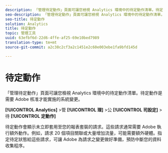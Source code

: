 ```yaml
---
description: 「管理待定動作」頁面可讓您檢視 Analytics 環境中的待定動作清單。待定動作是需要 Adobe 核准才能實施的系統變更。
seo-description: 「管理待定動作」頁面可讓您檢視 Analytics 環境中的待定動作清單。待定動作是需要 Adobe 核准才能實施的系統變更。
seo-title: 待定動作
solution: Analytics
title: 待定動作
topic: 管理工具
uuid: 63efbf6d-22d6-4ffe-af25-69e10bed7989
translation-type: tm+mt
source-git-commit: a2c38c2cf3a2c1451e2c60e003ebe1fa9bfd145d

---
```



# 待定動作

「管理待定動作」頁面可讓您檢視 Analytics 環境中的待定動作清單。待定動作是需要 Adobe 核准才能實施的系統變更。

**[!UICONTROL Analytics]** &gt;管 **[!UICONTROL 理]** &gt;公 **[!UICONTROL 司設定]** &gt;待 **[!UICONTROL 定動作]**

待定動作會顯示未立即套用至您的報表套裝的請求。這些請求通常需要 Adobe 執行額外動作。例如，請求 20 個項目關聯或大量增加流量，可能需要額外硬體。指定待定狀態給這些請求，可讓 Adobe 為請求之變更做好準備，預防中斷您的資料收集程序。

